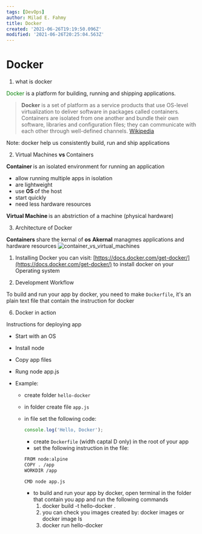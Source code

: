 ```yaml
---
tags: [DevOps]
author: Milad E. Fahmy
title: Docker
created: '2021-06-26T19:19:50.096Z'
modified: '2021-06-26T20:25:04.563Z'
---
```


# Docker

1. what is docker

<span style="color:green;"> Docker </span> is a platform for building, running and shipping applications.

> <strong>Docker</strong> is a set of platform as a service products that use OS-level virtualization to deliver software in packages called containers. Containers are isolated from one another and bundle their own software, libraries and configuration files; they can communicate with each other through well-defined channels.  [Wikipedia
](https://en.wikipedia.org/wiki/Docker_(software))

Note: docker help us consistently build, run and ship applications

2. Virtual Machines <strong>vs </strong> Containers

<strong> Container </strong> is an isolated environment for running an application
- allow running multiple apps in isolation
- are lightweight
- use <strong>OS </strong> of the host
- start quickly
- need less hardware resources

<strong> Virtual Machine </strong> is an abstriction of a machine (physical hardware)

3. Architecture of Docker

<strong> Containers </strong> share the kernal of <b>os</b>
<strong> Akernal</strong> managmes applications and hardware resources
![container_vs_virtual_machines](/images/Container_VM_Implementation.png)

1. Installing Docker
you can visit: [https://docs.docker.com/get-docker/](https://docs.docker.com/get-docker/) to install docker on your Operating system

5. Development Workflow

To build and run your app by docker, you need to make `Dockerfile`, it's an plain text file that contain the instruction for docker


6. Docker in action

Instructions for deploying app
- Start with an OS
- Install node
- Copy app files
- Rung node app.js

- Example:
  - create folder `hello-docker`
  - in folder create file `app.js`
  - in file set the following code:

    ```js
    console.log('Hello, Docker');
    ``` 
    - create `Dockerfile` (width captal D only) in the root of your app
    - set the following instruction in the file: 
    ```txt
    FROM node:alpine
    COPY . /app
    WORKDIR /app

    CMD node app.js
    ``` 
    - to build and run your app by docker, open terminal in the folder that contain you app and run the following commands
      1. docker build -t hello-docker .
      2. you can check you images created by: docker images or docker image ls
      3.  docker run hello-docker

